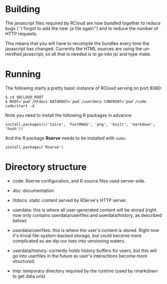 # Building

The javascript files required by RCloud are now bundled together to
reduce bugs (``I forgot to add the new .js file again'') and to reduce
the number of HTTP requests. 

This means that you will have to recompile the bundles every time the
javascript has changed. Currently the HTML sources are using the
un-minified javascript, so all that is needed is to go into js/ and
type make.

# Running

The following starts a pretty basic instance of RCloud serving on port 8080:

    $ cd $RCLOUD_ROOT
    $ ROOT=`pwd`/htdocs DATAROOT=`pwd`/userdata CONFROOT=`pwd`/code code/start -d

Note you need to install the following R packages in advance:

    install.packages(c('Cairo', 'FastRWeb', 'png', 'knitr', 'markdown', 'hash'))

And the R package **Rserve** needs to be installed with `sudo`:

    install.packages('Rserve')

# Directory structure

- code: Rserve configuration, and R source files used server-side.

- doc: documentation

- htdocs: static content served by RServe's HTTP server.

- userdata: this is where all user-generated content will be stored
  (right now only contains userdata/userfiles and userdata/history, as
  described below)

- userdata/userfiles: this is where the user's content is stored. Right now
  it's trivial file-system-backed storage, but could become more
  complicated as we dip our toes into versioning waters.

- userdata/history: currently holds history buffers for users, but this will go
  into userfiles in the future as user's interactions become more
  structured.

- tmp: temporary directory required by the runtime (used by rmarkdown
  to get data urls)

